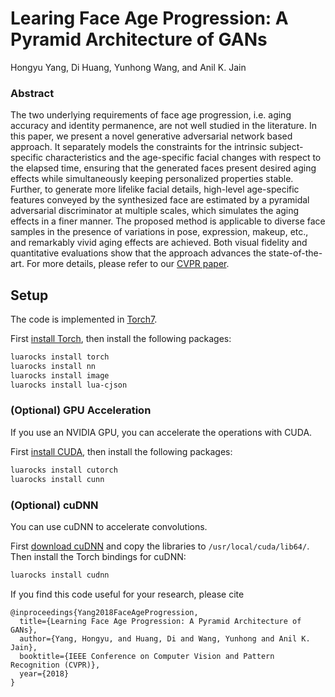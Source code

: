 # Learing Face Age Progression: A Pyramid Architecture of GANs
Hongyu Yang, Di Huang, Yunhong Wang, and Anil K. Jain
### Abstract
The two underlying requirements of face age progression, i.e. aging accuracy and identity permanence, are not well studied in the literature. In this paper, we present a novel generative adversarial network based approach. It separately models the constraints for the intrinsic subject-specific characteristics and the age-specific facial changes with respect to the elapsed time, ensuring that the generated faces present desired aging effects while simultaneously keeping personalized properties stable. Further, to generate more lifelike facial details, high-level age-specific features conveyed by the synthesized face are estimated by a pyramidal adversarial discriminator at multiple scales, which simulates the aging effects in a finer manner. The proposed method is applicable to diverse face samples in the presence of variations in pose, expression, makeup, etc., and remarkably vivid aging effects are achieved. Both visual fidelity and quantitative evaluations show that the approach advances the state-of-the-art. For more details, please refer to our [CVPR paper](http://openaccess.thecvf.com/content_cvpr_2018/papers/Yang_Learning_Face_Age_CVPR_2018_paper.pdf). 


## Setup
The code is implemented in [Torch7](http://torch.ch/).

First [install Torch](http://torch.ch/docs/getting-started.html#installing-torch), then install the following packages:

```bash
luarocks install torch
luarocks install nn
luarocks install image
luarocks install lua-cjson
```

### (Optional) GPU Acceleration

If you use an NVIDIA GPU, you can accelerate the operations with CUDA.

First [install CUDA](https://developer.nvidia.com/cuda-downloads), then install the following packages:

```bash
luarocks install cutorch
luarocks install cunn
```

### (Optional) cuDNN

You can use cuDNN to accelerate convolutions.

First [download cuDNN](https://developer.nvidia.com/cudnn) and copy the
libraries to `/usr/local/cuda/lib64/`. Then install the Torch bindings for cuDNN:

```bash
luarocks install cudnn
```


If you find this code useful for your research, please cite

```
@inproceedings{Yang2018FaceAgeProgression,
  title={Learning Face Age Progression: A Pyramid Architecture of GANs},
  author={Yang, Hongyu, and Huang, Di and Wang, Yunhong and Anil K. Jain},
  booktitle={IEEE Conference on Computer Vision and Pattern Recognition (CVPR)},
  year={2018}
}
```

